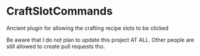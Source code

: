 # CraftSlotCommands
Ancient plugin for allowing the crafting recipe slots to be clicked

Be aware that I do not plan to update this project AT ALL.
Other people are still allowed to create pull requests tho.
